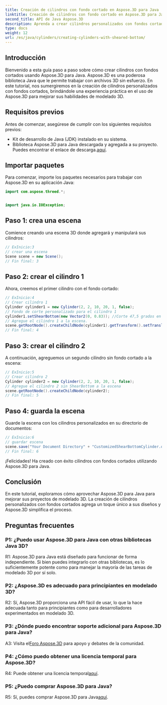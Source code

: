 ```yaml
---
title: Creación de cilindros con fondo cortado en Aspose.3D para Java
linktitle: Creación de cilindros con fondo cortado en Aspose.3D para Java
second_title: API de Java Aspose.3D
description: Aprenda a crear cilindros personalizados con fondos cortados usando Aspose.3D para Java. Mejore sus habilidades de modelado 3D con esta guía paso a paso.
type: docs
weight: 12
url: /es/java/cylinders/creating-cylinders-with-sheared-bottom/
---
```

## Introducción

Bienvenido a esta guía paso a paso sobre cómo crear cilindros con fondos cortados usando Aspose.3D para Java. Aspose.3D es una poderosa biblioteca Java que le permite trabajar con archivos 3D sin esfuerzo. En este tutorial, nos sumergiremos en la creación de cilindros personalizados con fondos cortados, brindándole una experiencia práctica en el uso de Aspose.3D para mejorar sus habilidades de modelado 3D.

## Requisitos previos

Antes de comenzar, asegúrese de cumplir con los siguientes requisitos previos:
- Kit de desarrollo de Java (JDK) instalado en su sistema.
-  Biblioteca Aspose.3D para Java descargada y agregada a su proyecto. Puedes encontrar el enlace de descarga.[aquí](https://releases.aspose.com/3d/java/).

## Importar paquetes

Para comenzar, importe los paquetes necesarios para trabajar con Aspose.3D en su aplicación Java:
```java
import com.aspose.threed.*;


import java.io.IOException;
```

## Paso 1: crea una escena

Comience creando una escena 3D donde agregará y manipulará sus cilindros:
```java
// ExInicio:3
// crear una escena
Scene scene = new Scene();
// Fin final: 3
```

## Paso 2: crear el cilindro 1

Ahora, creemos el primer cilindro con el fondo cortado:
```java
// ExInicio:4
// Crear cilindro 1
Cylinder cylinder1 = new Cylinder(2, 2, 10, 20, 1, false);
// Fondo de corte personalizado para el cilindro 1
cylinder1.setShearBottom(new Vector2(0, 0.83)); //Corte 47,5 grados en el plano xy (eje z)
// Agregue el cilindro 1 a la escena.
scene.getRootNode().createChildNode(cylinder1).getTransform().setTranslation(10, 0, 0);
// Fin final: 4
```

## Paso 3: crear el cilindro 2

A continuación, agreguemos un segundo cilindro sin fondo cortado a la escena:
```java
// ExInicio:5
// Crear cilindro 2
Cylinder cylinder2 = new Cylinder(2, 2, 10, 20, 1, false);
// Agregue el cilindro 2 sin ShearBottom a la escena
scene.getRootNode().createChildNode(cylinder2);
// Fin final: 5
```

## Paso 4: guarda la escena

Guarde la escena con los cilindros personalizados en su directorio de documentos:
```java
// ExInicio:6
// guardar escena
scene.save("Your Document Directory" + "CustomizedShearBottomCylinder.obj", FileFormat.WAVEFRONTOBJ);
// Fin final: 6
```

¡Felicidades! Ha creado con éxito cilindros con fondos cortados utilizando Aspose.3D para Java.

## Conclusión

En este tutorial, exploramos cómo aprovechar Aspose.3D para Java para mejorar sus proyectos de modelado 3D. La creación de cilindros personalizados con fondos cortados agrega un toque único a sus diseños y Aspose.3D simplifica el proceso.

## Preguntas frecuentes

### P1: ¿Puedo usar Aspose.3D para Java con otras bibliotecas Java 3D?

R1: Aspose.3D para Java está diseñado para funcionar de forma independiente. Si bien puedes integrarlo con otras bibliotecas, es lo suficientemente potente como para manejar la mayoría de las tareas de modelado 3D por sí solo.

### P2: ¿Aspose.3D es adecuado para principiantes en modelado 3D?

R2: Sí, Aspose.3D proporciona una API fácil de usar, lo que la hace adecuada tanto para principiantes como para desarrolladores experimentados en modelado 3D.

### P3: ¿Dónde puedo encontrar soporte adicional para Aspose.3D para Java?

 A3: Visita el[Foro Aspose.3D](https://forum.aspose.com/c/3d/18) para apoyo y debates de la comunidad.

### P4: ¿Cómo puedo obtener una licencia temporal para Aspose.3D?

 R4: Puede obtener una licencia temporal[aquí](https://purchase.aspose.com/temporary-license/).

### P5: ¿Puedo comprar Aspose.3D para Java?

 R5: Sí, puedes comprar Aspose.3D para Java[aquí](https://purchase.aspose.com/buy).
